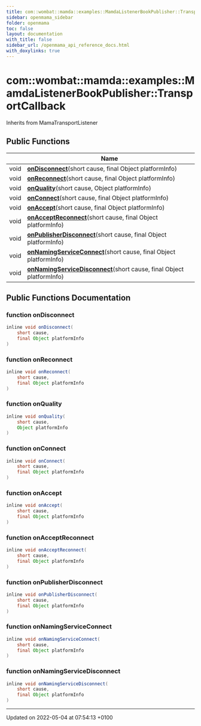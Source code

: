 ```yaml
---
title: com::wombat::mamda::examples::MamdaListenerBookPublisher::TransportCallback
sidebar: openmama_sidebar
folder: openmama
toc: false
layout: documentation
with_title: false
sidebar_url: /openmama_api_reference_docs.html
with_doxylinks: true
---
```


# com::wombat::mamda::examples::MamdaListenerBookPublisher::TransportCallback





Inherits from MamaTransportListener

## Public Functions

|                | Name           |
| -------------- | -------------- |
| void | **[onDisconnect](classcom_1_1wombat_1_1mamda_1_1examples_1_1MamdaListenerBookPublisher_1_1TransportCallback.html#function-ondisconnect)**(short cause, final Object platformInfo) |
| void | **[onReconnect](classcom_1_1wombat_1_1mamda_1_1examples_1_1MamdaListenerBookPublisher_1_1TransportCallback.html#function-onreconnect)**(short cause, final Object platformInfo) |
| void | **[onQuality](classcom_1_1wombat_1_1mamda_1_1examples_1_1MamdaListenerBookPublisher_1_1TransportCallback.html#function-onquality)**(short cause, Object platformInfo) |
| void | **[onConnect](classcom_1_1wombat_1_1mamda_1_1examples_1_1MamdaListenerBookPublisher_1_1TransportCallback.html#function-onconnect)**(short cause, final Object platformInfo) |
| void | **[onAccept](classcom_1_1wombat_1_1mamda_1_1examples_1_1MamdaListenerBookPublisher_1_1TransportCallback.html#function-onaccept)**(short cause, final Object platformInfo) |
| void | **[onAcceptReconnect](classcom_1_1wombat_1_1mamda_1_1examples_1_1MamdaListenerBookPublisher_1_1TransportCallback.html#function-onacceptreconnect)**(short cause, final Object platformInfo) |
| void | **[onPublisherDisconnect](classcom_1_1wombat_1_1mamda_1_1examples_1_1MamdaListenerBookPublisher_1_1TransportCallback.html#function-onpublisherdisconnect)**(short cause, final Object platformInfo) |
| void | **[onNamingServiceConnect](classcom_1_1wombat_1_1mamda_1_1examples_1_1MamdaListenerBookPublisher_1_1TransportCallback.html#function-onnamingserviceconnect)**(short cause, final Object platformInfo) |
| void | **[onNamingServiceDisconnect](classcom_1_1wombat_1_1mamda_1_1examples_1_1MamdaListenerBookPublisher_1_1TransportCallback.html#function-onnamingservicedisconnect)**(short cause, final Object platformInfo) |

## Public Functions Documentation

### function onDisconnect

```java
inline void onDisconnect(
    short cause,
    final Object platformInfo
)
```


### function onReconnect

```java
inline void onReconnect(
    short cause,
    final Object platformInfo
)
```


### function onQuality

```java
inline void onQuality(
    short cause,
    Object platformInfo
)
```


### function onConnect

```java
inline void onConnect(
    short cause,
    final Object platformInfo
)
```


### function onAccept

```java
inline void onAccept(
    short cause,
    final Object platformInfo
)
```


### function onAcceptReconnect

```java
inline void onAcceptReconnect(
    short cause,
    final Object platformInfo
)
```


### function onPublisherDisconnect

```java
inline void onPublisherDisconnect(
    short cause,
    final Object platformInfo
)
```


### function onNamingServiceConnect

```java
inline void onNamingServiceConnect(
    short cause,
    final Object platformInfo
)
```


### function onNamingServiceDisconnect

```java
inline void onNamingServiceDisconnect(
    short cause,
    final Object platformInfo
)
```


-------------------------------

Updated on 2022-05-04 at 07:54:13 +0100
